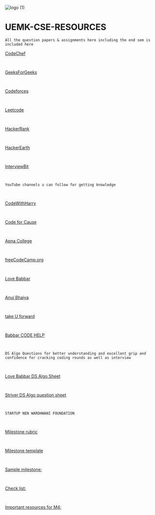 ![logo (1)](https://user-images.githubusercontent.com/71402528/111261021-d0464c00-8647-11eb-8bea-9a4832e25078.png)






# UEMK-CSE-RESOURCES
```All the question papers & assignments here including the end sem is included here```

[CodeChef](https://www.codechef.com/)

<br>

[GeeksForGeeks](https://www.geeksforgeeks.org/)

<br>

[Codeforces](https://codeforces.com/)

<br>

[Leetcode](https://leetcode.com/)

<br>

[HackerRank](www.hackerrank.com)

<br>

[HackerEarth](www.hackerearth.com)

<br>

[InterviewBit](www.interviewbit.com)

<br>

```YouTube channels u can follow for getting knowledge```

<br>

[CodeWithHarry](https://www.youtube.com/channel/UCeVMnSShP_Iviwkknt83cww)

<br>

[Code for Cause](https://www.youtube.com/channel/UCfv8cds8AfIM3UZtAWOz6Gg)

<br>

[Apna College](https://www.youtube.com/channel/UCBwmMxybNva6P_5VmxjzwqA)

<br>

[freeCodeCamp.org](https://www.youtube.com/channel/UC8butISFwT-Wl7EV0hUK0BQ)

<br>

[Love Babbar](https://www.youtube.com/channel/UCQHLxxBFrbfdrk1jF0moTpw)

<br>

[Anuj Bhaiya](https://www.youtube.com/channel/UC58_wzhvJta3hDSPvRLDAqg)

<br>

[take U forward](https://www.youtube.com/channel/UCJskGeByzRRSvmOyZOz61ig)

<br>

[Babbar CODE HELP](https://www.youtube.com/channel/UCldyi11QYNXYXiLjVbyw5dA)

<br>

```DS Algo Questions for better understanding and excellent grip and confidence for cracking coding rounds as well as interview```

<br>

[Love Babbar DS Algo Sheet](https://drive.google.com/file/d/1FMdN_OCfOI0iAeDlqswCiC2DZzD4nPsb/view)

<br>

[Striver DS Algo question sheet](https://docs.google.com/document/d/1SM92efk8oDl8nyVw8NHPnbGexTS9W-1gmTEYfEurLWQ/edit)

<br>

```STARTUP NEN WARDHWANI FOUNDATION```

<br>

[Milestone rubric](https://wadhwanifoundation-my.sharepoint.com/:x:/g/personal/shaik_waseem_wfglobal_org/ERuPj4GaM2VDrN40_XMHpZgBDxfcQhODhaPo--67kTcDOw?e=1ry3w0)

<br>

[Milestone template](https://wadhwanifoundation-my.sharepoint.com/:p:/g/personal/shaik_waseem_wfglobal_org/EX3oSCNkC2NPqwXDzNM8EmEBy3Nj2DSHzBV5Mxfp-mHKIA?e=7G6bJW) 

<br>

[Sample milestone:](https://wadhwanifoundation-my.sharepoint.com/:p:/g/personal/shaik_waseem_wfglobal_org/EVKV91h0s6pLlHnYC55xKA0BzLsg88fqDWKE3NXkdUnJPw?e=3h54CV)

<br>

[Check list:](https://wadhwanifoundation-my.sharepoint.com/personal/shaik_waseem_wfglobal_org/_layouts/15/onedrive.aspx?id=/personal/shaik_waseem_wfglobal_org/Documents/Milestone%20Handbook/Milestone%20Presentation%20Handbook/milestone%204/Checklist%20to%20get%20PRVS%20-%20%20FCV2%20-%20Jury%20Certified.pdf&parent=/personal/shaik_waseem_wfglobal_org/Documents/Milestone%20Handbook/Milestone%20Presentation%20Handbook/milestone%204&originalPath=aHR0cHM6Ly93YWRod2FuaWZvdW5kYXRpb24tbXkuc2hhcmVwb2ludC5jb20vOmI6L2cvcGVyc29uYWwvc2hhaWtfd2FzZWVtX3dmZ2xvYmFsX29yZy9FVWVfTDljcGpDSk5obXktSENjVkduMEJXaXprYW5WZ2doR3EzVGhfSDhya3lnP3J0aW1lPVdQbVNUc3JtMkVn)

<br>

[Important resources for M4:](https://wadhwanifoundation-my.sharepoint.com/:f:/g/personal/shaik_waseem_wfglobal_org/EkhLqrB1UrVPrdkL-VTLMCIBdGm9_ydtHMB51D_aMj7wmg?e=XlNNyp)

<br>




